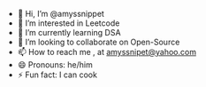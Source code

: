 - 👋 Hi, I’m @amyssnippet
- 👀 I’m interested in Leetcode
- 🌱 I’m currently learning DSA
- 💞️ I’m looking to collaborate on Open-Source
- 📫 How to reach me , at amyssnipet@yahoo.com
- 😄 Pronouns: he/him
- ⚡ Fun fact: I can cook

<!---
amyssnippet/amyssnippet is a ✨ special ✨ repository because its `README.md` (this file) appears on your GitHub profile.
You can click the Preview link to take a look at your changes.
--->
